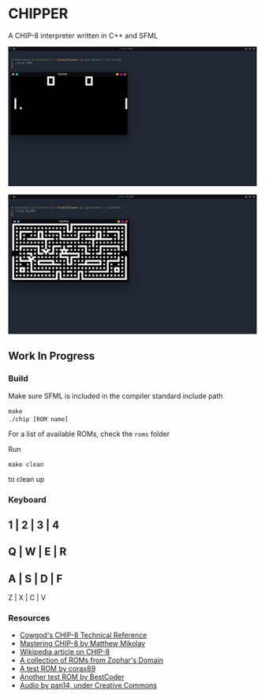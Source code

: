 # CHIPPER

A CHIP-8 interpreter written in C++ and SFML

![pong](https://github.com/2bit-hack/CHIPPER/blob/master/img/pong.png "pong")

![blinky](https://github.com/2bit-hack/CHIPPER/blob/master/img/blinky.png "blinky")

## Work In Progress

### Build


Make sure SFML is included in the compiler standard include path

```
make
./chip [ROM name]
```

For a list of available ROMs, check the ```roms``` folder

Run
```
make clean
```
to clean up

### Keyboard

1 | 2 | 3 | 4
-------------
Q | W | E | R
-------------
A | S | D | F
-------------
Z | X | C | V

### Resources

* [Cowgod's CHIP-8 Technical Reference](http://devernay.free.fr/hacks/chip8/C8TECH10.HTM)
* [Mastering CHIP-8 by Matthew Mikolay](http://mattmik.com/files/chip8/mastering/chip8.html)
* [Wikipedia article on CHIP-8](https://en.wikipedia.org/wiki/CHIP-8)
* [A collection of ROMs from Zophar's Domain](https://www.zophar.net/pdroms/chip8/chip-8-games-pack.html)
* [A test ROM by corax89](https://github.com/corax89/chip8-test-rom)
* [Another test ROM by BestCoder](https://slack-files.com/T3CH37TNX-F3RF5KT43-0fb93dbd1f)
* [Audio by pan14, under Creative Commons](https://freesound.org/people/pan14/sounds/263133/)